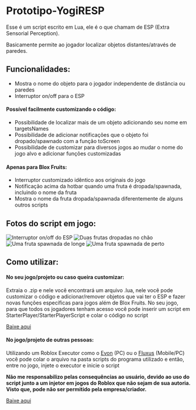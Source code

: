 # Prototipo-YogiRESP

Esse é um script escrito em Lua, ele é o que chamam de ESP (Extra Sensorial Perception).

Basicamente permite ao jogador localizar objetos distantes/através de paredes.

<h2>Funcionalidades:</h2>

* Mostra o nome do objeto para o jogador independente de distância ou paredes
* Interruptor on/off para o ESP

<h4>Possível facilmente customizando o código:</h4>

* Possibilidade de localizar mais de um objeto adicionando seu nome em targetsNames
* Possibilidade de adicionar notificações que o objeto foi dropado/spawnado com a função toScreen
* Possibilidade de customizar para diversos jogos ao mudar o nome do jogo alvo e adicionar funções customizadas 

<h4>Apenas para Blox Fruits:</h4>

* Interruptor customizado idêntico aos originais do jogo 
* Notificação acima da hotbar quando uma fruta é dropada/spawnada, incluindo o nome da fruta 
* Mostra o nome da fruta dropada/spawnada diferentemente de alguns outros scripts

<h2>Fotos do script em jogo:</h2>

![Interruptor on/off do ESP](https://github.com/euyogi/Prototipo-YogiRESP/assets/46427886/5e3b5501-cda0-4b19-9e43-f074bbd1fe60)
![Duas frutas dropadas no chão](https://github.com/euyogi/Prototipo-YogiRESP/assets/46427886/3f0e2a95-c123-4439-a095-f7886a72de3d)
![Uma fruta spawnada de longe](https://github.com/euyogi/Prototipo-YogiRESP/assets/46427886/f7c5c246-4621-4468-b9f9-d9063a77c3b0)
![Uma fruta spawnada de perto](https://github.com/euyogi/Prototipo-YogiRESP/assets/46427886/9e578bc0-c4a6-47c2-ab52-4a4634ae6e2d)

<h2>Como utilizar:</h2>

<h4>No seu jogo/projeto ou caso queira customizar:</h4>

Extraia o .zip e nele você encontrará um arquivo .lua, nele você pode customizar o código e adicionar/remover objetos que vai ter o ESP e fazer novas funções específicas para jogos além de Blox Fruits.
No seu jogo, para que todos os jogadores tenham acesso você pode inserir um script em StarterPlayer/StarterPlayerScript e colar o código no script

<a href="https://github.com/euyogi/Prototipo-YogiRESP/archive/refs/tags/permanent.zip">Baixe aqui</a>

<h4>No jogo/projeto de outras pessoas:</h4>

Utilizando um Roblox Executor como o <a href="https://sakpot.com/evon-executor/">Evon</a> (PC) ou o <a href="https://fluxteam.net/">Fluxus</a> (Mobile/PC) você pode colar o arquivo na pasta scripts do programa utilizado e então, entre no jogo, injete o executor e inicie o script

<b>Não me responsabilizo pelas consequências ao usuário, devido ao uso do script junto a um injetor em jogos do Roblox que não sejam de sua autoria. Visto que, pode não ser permitido pela empresa/criador.</b>

<a href="https://github.com/euyogi/Prototipo-YogiRESP/releases/download/permanent/YogiRESP.txt">Baixe aqui</a>
